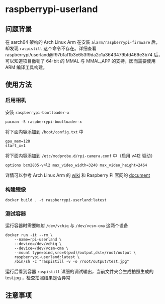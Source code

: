 # raspberrypi-userland

## 问题背景

在 aarch64 架构的 Arch Linux Arm 在安装 `alarm/raspberrypi-firmware` 后，却发现 `raspistill` 这个命令不存在。详细查看 raspberrypi/userland@f97b1af1b3e653f9da2c1a3643479bfd469e3b74 后，可以知道项目撤销了 64-bit 的 MMAL 与 MMAL_APP 的支持，因而需要使用 ARM 编译工具构建。

## 使用方法

### 启用相机

安装 `raspberrypi-bootloader-x` 

```
pacman -S raspberrypi-bootloader-x
```

将下面内容添加到 `/boot/config.txt` 中

```
gpu_mem=128 
start_x=1
```

将下面内容添加到 `/etc/modprobe.d/rpi-camera.conf` 中（启用 v4l2 驱动）

```
options bcm2835-v4l2 max_video_width=3240 max_video_height=2464
```

详情可以参考 Arch Linux Arm 的 [wiki](https://archlinuxarm.org/wiki/Raspberry_Pi) 和 Raspberry Pi 官网的 [document](https://www.raspberrypi.com/documentation/accessories/camera.html#getting-started)

### 构建镜像

```
docker build . -t raspberrypi-userland:latest
```

### 测试容器

运行容器时需要映射 `/dev/vchiq` 与 `/dev/vcsm-cma` 这两个设备

```
docker run -it --rm \
    --name=rpi-userland \
    --device=/dev/vchiq \
    --device=/dev/vcsm-cma \
    --mount type=bind,src=$(pwd)/output,dst=/root/output \
    raspberrypi-userland:latest \
    /bin/sh -c "raspistill -v -o /root/output/test.jpg"
```

运行后看到容器 `raspistill` 详细的调试输出，当前文件夹会生成拍照生成的 test.jpg ，检查拍照结果是否异常

## 注意事项

